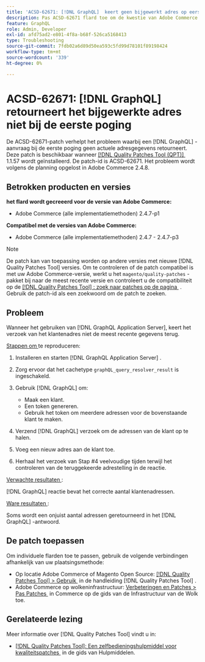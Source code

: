 ```yaml
---
title: 'ACSD-62671: [!DNL GraphQL]  keert geen bijgewerkt adres op eerste poging terug'
description: Pas ACSD-62671 flard toe om de kwestie van Adobe Commerce te bevestigen waar het a [!DNL GraphQL]  verzoek geen bijgewerkte adresinformatie op de eerste poging terugkeert.
feature: GraphQL
role: Admin, Developer
exl-id: afd75ad2-e801-4f8a-b68f-526ca5168413
type: Troubleshooting
source-git-commit: 7fdb02a6d89d50ea593c5fd99d78101f89198424
workflow-type: tm+mt
source-wordcount: '339'
ht-degree: 0%

---
```


# ACSD-62671: [!DNL GraphQL] retourneert het bijgewerkte adres niet bij de eerste poging

De ACSD-62671-patch verhelpt het probleem waarbij een [!DNL GraphQL] -aanvraag bij de eerste poging geen actuele adresgegevens retourneert. Deze patch is beschikbaar wanneer [[!DNL Quality Patches Tool (QPT)] &#x200B;](https://experienceleague.adobe.com/docs/commerce-operations/tools/quality-patches-tool/usage.html?lang=nl-NL) 1.1.57 wordt geïnstalleerd. De patch-id is ACSD-62671. Het probleem wordt volgens de planning opgelost in Adobe Commerce 2.4.8.

## Betrokken producten en versies

**het flard wordt gecreeerd voor de versie van Adobe Commerce:**

* Adobe Commerce (alle implementatiemethoden) 2.4.7-p1

**Compatibel met de versies van Adobe Commerce:**

* Adobe Commerce (alle implementatiemethoden) 2.4.7 - 2.4.7-p3

>[!NOTE]
>
>De patch kan van toepassing worden op andere versies met nieuwe [!DNL Quality Patches Tool] versies. Om te controleren of de patch compatibel is met uw Adobe Commerce-versie, werkt u het `magento/quality-patches` -pakket bij naar de meest recente versie en controleert u de compatibiliteit op de [[!DNL Quality Patches Tool] : zoek naar patches op de pagina &#x200B;](https://experienceleague.adobe.com/tools/commerce-quality-patches/index.html?lang=nl-NL) . Gebruik de patch-id als een zoekwoord om de patch te zoeken.

## Probleem

Wanneer het gebruiken van [!DNL GraphQL Application Server], keert het verzoek van het klantenadres niet de meest recente gegevens terug.

<u> Stappen om </u> te reproduceren:

1. Installeren en starten [!DNL GraphQL Application Server] .
1. Zorg ervoor dat het cachetype `graphQL_query_resolver_result` is ingeschakeld.
1. Gebruik [!DNL GraphQL] om:

   * Maak een klant.
   * Een token genereren.
   * Gebruik het token om meerdere adressen voor de bovenstaande klant te maken.

1. Verzend [!DNL GraphQL] verzoek om de adressen van de klant op te halen.
1. Voeg een nieuw adres aan de klant toe.
1. Herhaal het verzoek van Stap #4 veelvoudige tijden terwijl het controleren van de teruggekeerde adrestelling in de reactie.

<u> Verwachte resultaten </u>:

[!DNL GraphQL] reactie bevat het correcte aantal klantenadressen.

<u> Ware resultaten </u>:

Soms wordt een onjuist aantal adressen geretourneerd in het [!DNL GraphQL] -antwoord.

## De patch toepassen

Om individuele flarden toe te passen, gebruik de volgende verbindingen afhankelijk van uw plaatsingsmethode:

* Op locatie Adobe Commerce of Magento Open Source: [[!DNL Quality Patches Tool] > Gebruik &#x200B;](/help/tools/quality-patches-tool/usage.md) in de handleiding [!DNL Quality Patches Tool] .
* Adobe Commerce op wolkeninfrastructuur: [&#x200B; Verbeteringen en Patches > Pas Patches &#x200B;](https://experienceleague.adobe.com/docs/commerce-cloud-service/user-guide/develop/upgrade/apply-patches.html?lang=nl-NL) in Commerce op de gids van de Infrastructuur van de Wolk toe.

## Gerelateerde lezing

Meer informatie over [!DNL Quality Patches Tool] vindt u in:

* [[!DNL Quality Patches Tool]: Een zelfbedieningshulpmiddel voor kwaliteitspatches &#x200B;](/help/tools/quality-patches-tool/quality-patches-tool-to-self-serve-quality-patches.md) in de gids van Hulpmiddelen.
